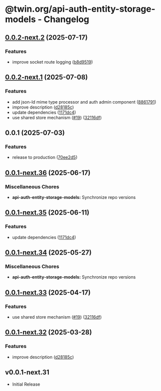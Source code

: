 # @twin.org/api-auth-entity-storage-models - Changelog

## [0.0.2-next.2](https://github.com/twinfoundation/api/compare/api-auth-entity-storage-models-v0.0.2-next.1...api-auth-entity-storage-models-v0.0.2-next.2) (2025-07-17)


### Features

* improve socket route logging ([b8d9519](https://github.com/twinfoundation/api/commit/b8d95199f838ac6ba9f45c30ef7c4e613201ff53))

## [0.0.2-next.1](https://github.com/twinfoundation/api/compare/api-auth-entity-storage-models-v0.0.2-next.0...api-auth-entity-storage-models-v0.0.2-next.1) (2025-07-08)


### Features

* add json-ld mime type processor and auth admin component ([8861791](https://github.com/twinfoundation/api/commit/88617916e23bfbca023dbae1976fe421983a02ff))
* improve description ([d28185c](https://github.com/twinfoundation/api/commit/d28185c799a97455fee72fb23c744c8e71325f0b))
* update dependencies ([1171dc4](https://github.com/twinfoundation/api/commit/1171dc416a9481737f6a640e3cf30145768f37e9))
* use shared store mechanism ([#19](https://github.com/twinfoundation/api/issues/19)) ([32116df](https://github.com/twinfoundation/api/commit/32116df3b4380a30137f5056f242a5c99afa2df9))

## 0.0.1 (2025-07-03)


### Features

* release to production ([70ee2d5](https://github.com/twinfoundation/api/commit/70ee2d56a1dc9537d7c9c154d4cb78a235678a3a))

## [0.0.1-next.36](https://github.com/twinfoundation/api/compare/api-auth-entity-storage-models-v0.0.1-next.35...api-auth-entity-storage-models-v0.0.1-next.36) (2025-06-17)


### Miscellaneous Chores

* **api-auth-entity-storage-models:** Synchronize repo versions

## [0.0.1-next.35](https://github.com/twinfoundation/api/compare/api-auth-entity-storage-models-v0.0.1-next.34...api-auth-entity-storage-models-v0.0.1-next.35) (2025-06-11)


### Features

* update dependencies ([1171dc4](https://github.com/twinfoundation/api/commit/1171dc416a9481737f6a640e3cf30145768f37e9))

## [0.0.1-next.34](https://github.com/twinfoundation/api/compare/api-auth-entity-storage-models-v0.0.1-next.33...api-auth-entity-storage-models-v0.0.1-next.34) (2025-05-27)


### Miscellaneous Chores

* **api-auth-entity-storage-models:** Synchronize repo versions

## [0.0.1-next.33](https://github.com/twinfoundation/api/compare/api-auth-entity-storage-models-v0.0.1-next.32...api-auth-entity-storage-models-v0.0.1-next.33) (2025-04-17)


### Features

* use shared store mechanism ([#19](https://github.com/twinfoundation/api/issues/19)) ([32116df](https://github.com/twinfoundation/api/commit/32116df3b4380a30137f5056f242a5c99afa2df9))

## [0.0.1-next.32](https://github.com/twinfoundation/api/compare/api-auth-entity-storage-models-v0.0.1-next.31...api-auth-entity-storage-models-v0.0.1-next.32) (2025-03-28)


### Features

* improve description ([d28185c](https://github.com/twinfoundation/api/commit/d28185c799a97455fee72fb23c744c8e71325f0b))

## v0.0.1-next.31

- Initial Release
